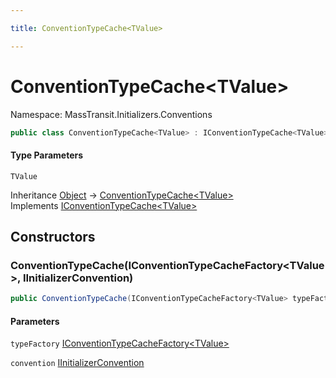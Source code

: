 ```yaml
---

title: ConventionTypeCache<TValue>

---
```


# ConventionTypeCache\<TValue\>

Namespace: MassTransit.Initializers.Conventions

```csharp
public class ConventionTypeCache<TValue> : IConventionTypeCache<TValue>
```

#### Type Parameters

`TValue`<br/>

Inheritance [Object](https://learn.microsoft.com/en-us/dotnet/api/system.object) → [ConventionTypeCache\<TValue\>](../masstransit-initializers-conventions/conventiontypecache-1)<br/>
Implements [IConventionTypeCache\<TValue\>](../masstransit-initializers-conventions/iconventiontypecache-1)

## Constructors

### **ConventionTypeCache(IConventionTypeCacheFactory\<TValue\>, IInitializerConvention)**

```csharp
public ConventionTypeCache(IConventionTypeCacheFactory<TValue> typeFactory, IInitializerConvention convention)
```

#### Parameters

`typeFactory` [IConventionTypeCacheFactory\<TValue\>](../masstransit-initializers-conventions/iconventiontypecachefactory-1)<br/>

`convention` [IInitializerConvention](../masstransit-initializers-conventions/iinitializerconvention)<br/>
